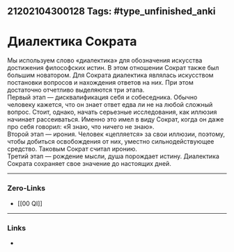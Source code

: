 21202104300128
Tags: #type_unfinished_anki 
---
# Диалектика Сократа

  Мы используем слово «диалектика» для обозначения искусства достижения философских истин. В этом отношении Сократ также был большим новатором. Для Сократа диалектика являлась искусством постановки вопросов и нахождения ответов на них. При этом достаточно отчетливо выделяются три этапа.<br>Первый этап — дисквалификация себя и собеседника. Обычно человеку кажется, что он знает ответ едва ли не на любой сложный вопрос. Стоит, однако, начать серьезные исследования, как иллюзия начинает рассеиваться. Именно это имел в виду Сократ, когда он даже про себя говорил: «Я знаю, что ничего не знаю».<br>Второй этап — ирония. Человек «цепляется» за свои иллюзии, поэтому, чтобы добиться освобождения от них, уместно сильнодействующее средство. Таковым Сократ считал иронию.<br>Третий этап — рождение мысли, душа порождает истину. Диалектика Сократа сохраняет свое значение до настоящих дней.

---
### Zero-Links
- [[00 QI]]
---
### Links
-